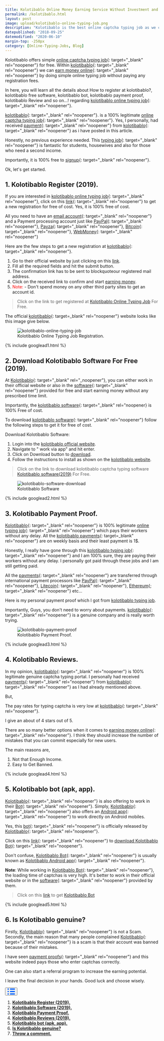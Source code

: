 ```yaml
---
title: Kolotibablo Online Money Earning Service Without Investment and Registration Fee.
permalink: /kolotibablo.html
layout: post
image: upload/kolotibablo-online-typing-job.png
description: "Kolotibablo is the best online captcha typing job as we can earn money online by working from home by completing free new registration. We use kolotibablo app(bot) & software to work in android mobile and pc respectively & receive weekly payments. Many kolotibablo reviews & payment proofs prove that kolotibablo is the best online captcha typing job."
datepublished: "2018-09-25"
datemodified: "2020-06-10"
margin-top: -250px
category: [Online-Typing-Jobs, Blog]
---
```


Kolotibablo offers simple [online captcha typing job](https://www.alltechnotricks.com/free-online-typing-jobs.html){: target="\_blank" rel="noopener"} for free. Within [kolotibablo](https://www.alltechnotricks.com/kolotibablo.html){: target="\_blank" rel="noopener"} we can [earn money online](https://www.alltechnotricks.com/earn-money-online.html){: target="\_blank" rel="noopener"} by doing simple online typing job without paying any registration fees.

In here, you will learn all the details about How to register at kolotibablo?, kolotibablo free software, kolotibablo bot, kolotibablo payment proof, kolotibablo Review and so on...! regarding [kolotibablo online typing job](https://www.alltechnotricks.com/kolotibablo.html){: target="\_blank" rel="noopener"}.

[kolotibablo](https://www.alltechnotricks.com/kolotibablo.html){: target="\_blank" rel="noopener"}. is a 100% legitimate [online captcha typing job](https://www.alltechnotricks.com/megatypers.html){: target="\_blank" rel="noopener"}. Yes, I personally, had received [payment](https://www.alltechnotricks.com/kolotibablo.html#kolotibablo-payment-proof){: target="\_blank" rel="noopener"} from [kolotibablo](https://www.alltechnotricks.com/kolotibablo.html){: target="\_blank" rel="noopener"} as i have posted in this article.

Honestly, no previous experience needed. This [typing job](https://www.alltechnotricks.com/free-online-typing-jobs.html){: target="\_blank" rel="noopener"} is fantastic for students, housewives and also for those who need a second income.

Importantly, it is 100% free to [signup](https://www.alltechnotricks.com/kolotibablo.html#kolotibablo-registration-login){: target="\_blank" rel="noopener"}.

Ok, let's get started.

<h2 id="kolotibablo-registration-login"><strong>1.  Kolotibablo Register (2019).</strong></h2>

If you are interested in [kolotibablo online typing job](https://www.alltechnotricks.com/kolotibablo.html){: target="\_blank" rel="noopener"}, click on this [link](http://getcaptchajob.com/ajo7bx0cur){: target="\_blank" rel="noopener"} to get a new registration for free of cost. Yes, it is 100% free of cost.

All you need to have an [email account](https://en.wikipedia.org/wiki/Email){: target="\_blank" rel="noopener"} and a Payment processing account just like [PayPal](https://en.wikipedia.org/wiki/PayPal){: target="\_blank" rel="noopener"}, [Payza](https://www.payza.eu/india){: target="\_blank" rel="noopener"}, [Bitcoin](https://en.wikipedia.org/wiki/Bitcoin){: target="\_blank" rel="noopener"}, [WebMoney](https://en.wikipedia.org/wiki/WebMoney){: target="\_blank" rel="noopener"}

Here are the few steps to get a new registration at [kolotibablo](https://www.alltechnotricks.com/kolotibablo.html){: target="\_blank" rel="noopener"}.

<ol>
<li> Go to their official website by just clicking on this <a href="http://getcaptchajob.com/ajo7bx0cur" target="_blank" rel="noopener">link</a>.</li>
<li>Fill all the required fields and hit the submit button.</li>
<li>The confirmation link has to be sent to blockquoteour registered mail address.</li>
<li>Click on the received link to confirm and start <a href="https://www.alltechnotricks.com/earn-money-online.html" target="_blank" rel="noopener">earning money</a>.</li>
<li><span style="color: red;">Note: </span>- Don't spend money on any other third party sites to get an account id.</li>
</ol>

<blockquote>Click on the link to get registered at <a href="http://getcaptchajob.com/ajo7bx0cur" target="_blank" rel="noopener">Kolotibablo Online Typing Job</a> For Free. </blockquote>

The official [kolotibablo](http://getcaptchajob.com/ajo7bx0cur){: target=\_blank" rel="noopener"} website looks like this image give below.

<figure>
<img src="uploads/kolotibablo-register.png" data-src="uploads/kolotibablo-register.png" class="lazy" alt="kolotibablo-online-typing-job" title="Kolotibablo-Online-Typing-Jobs-Without-Investment-And-Registration-Fee.">
<figcaption>Kolotibablo Online Typing Job Registration.</figcaption>
</figure>

{% include googlead1.html %}

<h2 id="kolotibablo-free-software-download"><strong>2. Download Kolotibablo Software For Free (2019).</strong></h2>

At [Kolotibablo](https://www.alltechnotricks.com/kolotibablo.html){: target="\_blank" rel="\_noopener"}, you can either work in their official website or also in the [software](https://www.alltechnotricks.com/kolotibablo.html#kolotibablo-free-software-download){: target="\_blank" rel="noopener"} provided for free and start earning money without any prescribed time limit.

Importantly, the [kolotibablo software](https://www.alltechnotricks.com/kolotibablo.html#kolotibablo-free-software-download){: target="\_blank" rel="noopener} is 100% Free of cost.

To download [kolotibablo software](https://www.alltechnotricks.com/kolotibablo.html#kolotibablo-free-software-download){: target="\_blank" rel="noopener"} follow the following steps to get it for free of cost.

Download Kolotibablo Software:

<ol>
<li> Login into the <a href="http://getcaptchajob.com/ajo7bx0cur" target="_blank" rel="noopener">kolotibablo official website</a>.</li>
<li>Navigate to " work via app" and hit enter.</li>
<li> Click on Download button to <a href="http://getcaptchajob.com/ajo7bx0cur" target="_blank" rel="noopener">download</a>.</li>
<li>Follow the instructions to install as shown on the <a href="http://getcaptchajob.com/ajo7bx0cur" target="_blank" rel="noopener">kolotibablo website</a>.</li>
</ol>

<blockquote>Click on the link to download kolotibablo captcha typing software <a href="http://getcaptchajob.com/ajo7bx0cur" target="_blank" rel="noopener">Kolotibablo software(2019)</a> For Free. </blockquote>

<figure>
<img src="uploads/kolotibablo-software.png" data-src="uploads/kolotibablo-software.png" class="lazy" alt="kolotibablo-software-download" title="Kolotibablo-software-image">
<figcaption>Kolotibablo Software</figcaption>
</figure>

{% include googlead2.html %}

<h2 id="kolotibablo-payment-proof"><strong>3. Kolotibablo Payment Proof.</strong></h2>

[Kolotibablo](http://getcaptchajob.com/ajo7bx0cur){: target="\_blank" rel="noopener"} is 100% legitimate [online typing job](https://www.alltechnotricks.com/free-online-typing-jobs.html){: target="\_blank" rel="noopener"} which pays their workers without any delay. All the [kolotibablo payments](https://www.alltechnotricks.com/kolotibablo.html#kolotibablo-payment-proof){: target=\_blank" rel="noopener"} are on weekly basis and their least payment is 1\$.

Honestly, I really have gone through this [kolotibablo typing job](https://www.alltechnotricks.com/kolotibablo.html){: target="\_blank" rel="noopener"} and I am 100% sure, they are paying their workers without any delay. I personally got paid through these jobs and I am still getting paid.

All the [payments](https://www.alltechnotricks.com/kolotibablo.html#kolotibablo-payment-proof){: target="\_blank" rel="noopener"} are transferred through international payment processors like [PayPal](https://en.wikipedia.org/wiki/PayPal){: target="\_blank" rel="noopener"}, [Litecoin](https://en.wikipedia.org/wiki/Litecoin){: target="\_blank" rel="noopener"}, [Ethereum](https://en.wikipedia.org/wiki/Ethereum){; target="\_blank" rel="noopener"} etc...

Here is my personal payment proof which I got from <a href="https://www.alltechnotricks.com/kolotibablo.html#kolotibablo-payment-proof" target="_blank" rel="noopener">kolotibablo typing job</a>.

Importantly, Guys, you don't need to worry about payments. [kolotibablo](https://www.alltechnotricks.com/kolotibablo.html){: target="\_blank" rel="noopener"} is a genuine company and is really worth trying.

<figure>
<img src="uploads/kolotibablo-payment-proof.png" data-src="uploads/kolotibablo-payment-proof.png" class="lazy" alt="kolotibablo-payment-proof" title="Kolotibablo-Payment-Proof.">
<figcaption>Kolotibablo Payment Proof.</figcaption>
</figure>

{% include googlead3.html %}

<h2 id="kolotibablo-review"><strong>4. Kolotibablo Reviews.</strong></h2>

In my opinion, [kolotibablo](https://www.alltechnotricks.com/kolotibablo.html){: target="\_blank" rel="noopener"} is 100% legitimate genuine captcha typing portal. I personally had received [payments](https://www.alltechnotricks.com/kolotibablo.html#kolotibablo-payment-proof){: target="\_blank" rel="noopener"} from [kolotibablo](https://www.alltechnotricks.com/kolotibablo.html){: target="\_blank" rel="noopener"} as I had already mentioned above.

But,

The pay rates for typing captcha is very low at [kolotibablo](https://www.alltechnotricks.com/kolotibablo.html){: target="\_blank" rel="noopener"}.

I give an about of 4 stars out of 5.

There are so many better options when it comes to [earning money online](https://www.alltechnotricks.com/earn-money-online.html){: target="\_blank" rel="noopener"}. I think they should increase the number of mistakes that you can commit especially for new users.

The main reasons are,

<ol>
<li>Not that Enough Income.</li>
<li>Easy to Get Banned.</li>
</ol>

{% include googlead4.html %}

<h2 id="kolotibablo-bot"><strong>5. Kolotibablo bot (apk, app).</strong></h2>

[Kolotibablo](https://www.alltechnotricks.com/kolotibablo.html){: target="\_blank" rel="noopener"} is also offering to work in their [Bot](https://play.google.com/store/apps/details?id=com.kolotibablo&hl=en_IN){: target="\_blank" rel="noopener"}. Simply, [Kolotibablo](https://www.alltechnotricks.com/kolotibablo.html){: target="\_blank" rel="noopener"} also offers an [Android app](https://play.google.com/store/apps/details?id=com.kolotibablo&hl=en_IN){: target="\_blank" rel="noopener"} to work directly on Android mobiles.

Yes, this [bot](https://play.google.com/store/apps/details?id=com.kolotibablo&hl=en_IN){: target="\_blank" rel="noopener"} is officially released by [Kolotibablo](https://www.alltechnotricks.com/kolotibablo.html){: target="\_blank" rel="noopener"}.

Click on this [link](https://play.google.com/store/apps/details?id=com.kolotibablo&hl=en_IN){: target="\_blank" rel="noopener"} to [download Kolotibablo Bot](https://play.google.com/store/apps/details?id=com.kolotibablo&hl=en_IN){: target="\_blank" rel="noopener"}.

Don't confuse, [Kolotibablo Bot](https://play.google.com/store/apps/details?id=com.kolotibablo&hl=en_IN){: target="\_blank" rel="noopener"} is usually known as [Kolotibablo Android app](https://play.google.com/store/apps/details?id=com.kolotibablo&hl=en_IN){: target="\_blank" rel="noopener"}.

**Note**: While working in [Kolotibablo Bot](https://play.google.com/store/apps/details?id=com.kolotibablo&hl=en_IN){: target="\_blank" rel="noopener"}, the loading time of captchas is very high. It's better to work in their official website or in the [software](https://www.alltechnotricks.com/kolotibablo.html#kolotibablo-free-software-download){: target="\_blank" rel="noopener"} provided by them.

<blockquote>Click on this <a href="https://play.google.com/store/apps/details?id=com.kolotibablo&hl=en_IN" target="_blank" rel="noopener">link</a> to get <a href="https://play.google.com/store/apps/details?id=com.kolotibablo&hl=en_IN" target="_blank" rel="noopener">Kolotibablo Bot</a> </blockquote>

{% include googlead5.html %}

<h2 id="kolotibablo-not-scam">6. Is Kolotibablo genuine?</h2>

Firstly, [Kolotibablo](https://www.alltechnotricks.com/kolotibablo.html){: target="\_blank" rel="noopener"} is not a Scam. Secondly, the main reason that many people complained [Kolotibablo](https://www.alltechnotricks.com/kolotibablo.html){: target="\_blank" rel="noopener"} is a scam is that their account was banned because of their mistakes.

I have seen [payment proofs](https://www.alltechnotricks.com/kolotibablo.html#kolotibablo-payment-proof){: target="\_blank" rel="noopener"} and this website indeed pays those who enter captchas correctly.

One can also start a referral program to increase the earning potential.

I leave the final decision in your hands. Good luck and choose wisely.

<div class="anim_container">
<button id="show">
<svg width="24" height="20" viewBox="0 0 24 20">
<path d="M3 0H1C0.4 0 0 0.4 0 1V3C0 3.6 0.4 4 1 4H3C3.6 4 4 3.6 4 3V1C4 0.4 3.6 0 3 0Z"
									fill="#0066FF" />
								<path d="M3 0H1C0.4 0 0 0.4 0 1V3C0 3.6 0.4 4 1 4H3C3.6 4 4 3.6 4 3V1C4 0.4 3.6 0 3 0Z"
									transform="translate(0 8)" fill="#0066FF" />
								<path d="M3 0H1C0.4 0 0 0.4 0 1V3C0 3.6 0.4 4 1 4H3C3.6 4 4 3.6 4 3V1C4 0.4 3.6 0 3 0Z"
									transform="translate(0 16)" fill="#0066FF" />
								<path
									d="M15 0H1C0.4 0 0 0.4 0 1V3C0 3.6 0.4 4 1 4H15C15.6 4 16 3.6 16 3V1C16 0.4 15.6 0 15 0Z"
									transform="translate(8)" fill="#0066FF" />
								<path
									d="M15 0H1C0.4 0 0 0.4 0 1V3C0 3.6 0.4 4 1 4H15C15.6 4 16 3.6 16 3V1C16 0.4 15.6 0 15 0Z"
									transform="translate(8 8)" fill="#0066FF" />
								<path
									d="M15 0H1C0.4 0 0 0.4 0 1V3C0 3.6 0.4 4 1 4H15C15.6 4 16 3.6 16 3V1C16 0.4 15.6 0 15 0Z"
									transform="translate(8 16)" fill="#0066FF" />
							</svg>
						</button>
<div id="links_container">
			<ol>
				<li><a href="#kolotibablo-registration-login" class="test"><b>Kolotibablo Register (2019).</b></a></li>
				<li><a href="#kolotibablo-free-software-download" class="test"><b>Kolotibablo Software (2019).</b></a></li>
				<li><a href="#kolotibablo-payment-proof" class="test"><b>Kolotibablo Payment Proof.</b></a></li>
				<li><a href="#kolotibablo-review" class="test"><b>Kolotibablo Reviews (2019).</b></a></li>
				<li><a href="#kolotibablo-bot" class="test"><b>Kolotibablo bot (apk, app).</b></a></li>
				<li><a href="#kolotibablo-not-scam" class="test"><b>Is Kolotibablo genuine?</b></a></li>
				<li><a href="#disqus_thread" class="test"><b>Throw a comment.</b></a></li>
			</ol>
		</div>
</div>
